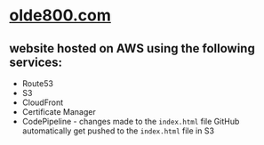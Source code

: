 # [olde800.com](https://olde800.com)

## website hosted on AWS using the following services:
- Route53
- S3
- CloudFront
- Certificate Manager
- CodePipeline - changes made to the `index.html` file GitHub automatically get pushed to the `index.html` file in S3
